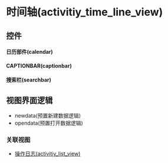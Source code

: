 # 时间轴(activitiy_time_line_view)  <!-- {docsify-ignore-all} -->



## 控件
#### 日历部件(calendar)
#### CAPTIONBAR(captionbar)
#### 搜索栏(searchbar)

## 视图界面逻辑
  * newdata(预置新建数据逻辑)
  * opendata(预置打开数据逻辑)


### 关联视图
  * [操作日志(activitiy_list_view)](app/view/activitiy_list_view)

<script>
 const { createApp } = Vue
  createApp({
    data() {
      return {

      }
    }
  }).use(ElementPlus).mount('#app')
</script>